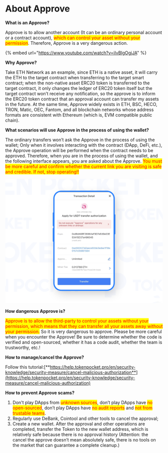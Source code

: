 # About Approve

**What is an Approve?**

Approve is to allow another account (It can be an ordinary personal account or a contract account), <mark style="color:red;">which can control your asset without your permission</mark>. Therefore, Approve is a very dangerous action.

{% embed url="https://www.youtube.com/watch?v=iIvBlgOgjJA" %}

**Why Approve?**

Take ETH Network as an example, since ETH is a native asset, it will carry the ETH to the target contract when transferring to the target smart contract; when the non-native asset ERC20 token is transferred to the target contract, it only changes the ledger of ERC20 token itself but the target contract won’t receive any notification, so the approve is to inform the ERC20 token contract that an approval account can transfer my assets in the future. At the same time, Approve widely exists in ETH, BSC, HECO, TRON, Matic, OEC, Fantom, and all blockchain networks whose address formats are consistent with Ethereum (which is, EVM compatible public chain).

**What scenarios will use Approve in the process of using the wallet?**

The ordinary transfers won’t ask the Approve in the process of using the wallet; Only when it involves interacting with the contract (DApp, DeFi, etc.), the Approve operation will be performed when the contract needs to be approved. Therefore, when you are in the process of using the wallet, and the following interface appears, you are asked about the Approve. <mark style="color:red;">You must be more careful and confirm whether the current link you are visiting is safe and credible. If not, stop operating!!</mark>

![](<../../.gitbook/assets/2 (9) (1) (1).png>)

**How dangerous Approve is?**

<mark style="color:red;">Approve is to allow the third-party to control your assets without your permission, which means that they can transfer all your assets away without your permission.</mark> So it is very dangerous to approve. Please be more careful when you encounter the Approve! Be sure to determine whether the code is verified and open-sourced, whether it has a code audit, whether the team is trustworthy, etc.!

**How to manage/cancel the Approve?**

Follow this tutorial:[**https://help.tokenpocket.pro/en/security-knowledge/security-measure/cancel-malicious-authorization**](https://help.tokenpocket.pro/en/security-knowledge/security-measure/cancel-malicious-authorization)

**How to prevent Approve scams?**

1. Don't play DApps from <mark style="color:red;">unknown sources</mark>, don’t play DApps have <mark style="color:red;">no open-sourced</mark>, don’t play DApps have <mark style="color:red;">no audit reports</mark> and <mark style="color:red;">not from trustable teams</mark>.
2. Regularly use DeBank, Cointool and other tools to cancel the approval;
3. Create a new wallet. After the approval and other operations are completed, transfer the Token to the new wallet address, which is relatively safe because there is no approval history (Attention: the cancel the approve doesn’t mean absolutely safe, there is no tools on the market that can guarantee a complete cleanup.)

